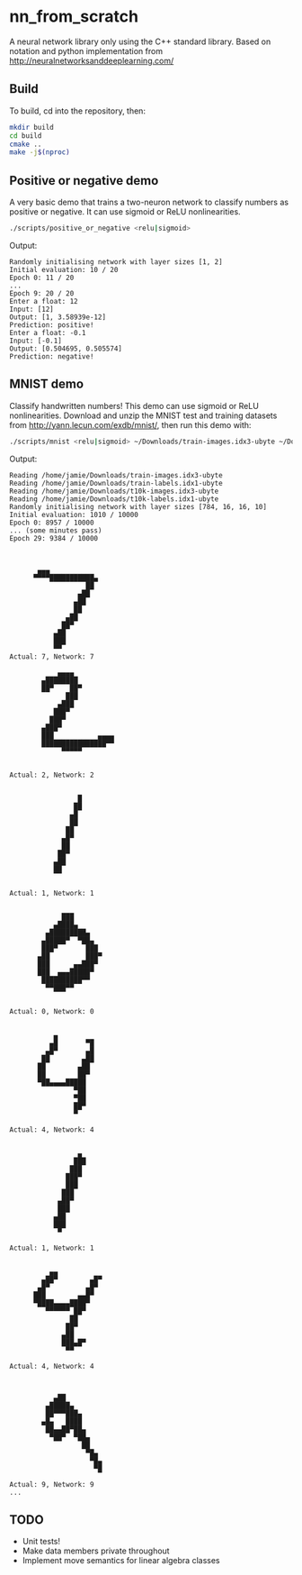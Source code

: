# nn_from_scratch
A neural network library only using the C++ standard library. Based on notation and python implementation from http://neuralnetworksanddeeplearning.com/

## Build
To build, cd into the repository, then:
```bash
mkdir build
cd build
cmake ..
make -j$(nproc)
```
## Positive or negative demo
A very basic demo that trains a two-neuron network to classify numbers as positive or negative. It can use sigmoid or ReLU nonlinearities.
```bash
./scripts/positive_or_negative <relu|sigmoid>
```
Output:
```
Randomly initialising network with layer sizes [1, 2]
Initial evaluation: 10 / 20
Epoch 0: 11 / 20
...
Epoch 9: 20 / 20
Enter a float: 12
Input: [12]
Output: [1, 3.58939e-12]
Prediction: positive!
Enter a float: -0.1 
Input: [-0.1]
Output: [0.504695, 0.505574]
Prediction: negative!
```

## MNIST demo
Classify handwritten numbers! This demo can use sigmoid or ReLU nonlinearities.
Download and unzip the MNIST test and training datasets from http://yann.lecun.com/exdb/mnist/, then run this demo with:
```bash
./scripts/mnist <relu|sigmoid> ~/Downloads/train-images.idx3-ubyte ~/Downloads/train-labels.idx1-ubyte ~/Downloads/t10k-images.idx3-ubyte ~/Downloads/t10k-labels.idx1-ubyte
```
Output:
```
Reading /home/jamie/Downloads/train-images.idx3-ubyte
Reading /home/jamie/Downloads/train-labels.idx1-ubyte
Reading /home/jamie/Downloads/t10k-images.idx3-ubyte
Reading /home/jamie/Downloads/t10k-labels.idx1-ubyte
Randomly initialising network with layer sizes [784, 16, 16, 10]
Initial evaluation: 1010 / 10000
Epoch 0: 8957 / 10000
... (some minutes pass)
Epoch 29: 9384 / 10000
                            
                            
                            
       ▄▄▄                  
      ▀▀▀▀███████████▄      
                   ██       
                 ▄██        
                ▄██         
                ██          
              ▄██           
             ██▀            
           ▄██              
           ███              
           ▀▀               
Actual: 7, Network: 7
                            
            ▄▄▄▄            
        ▄████████           
        ██▀    ██▀          
              ███           
            ▄███            
           ███▀             
          ███▀              
        ▄███▀               
        ███           ▄▄▄▄  
        ████████████████▀▀  
             ▀▀▀▀▀          
                            
                            
Actual: 2, Network: 2
                            
                            
                 █          
                ██          
               ▄█           
               ██           
              ██            
             ▄█▀            
             ██             
            ██▀             
           ▄██              
           ██               
                            
                            
Actual: 1, Network: 1
                            
                            
             ███            
           ▄████▄           
         ▄█████████▄        
        ▄█████▀  ▀██▄       
        ███▀       ███      
       ▄██         ███▀     
       ███      ▄▄███▀      
       ███  ▄▄▄█████▀       
        ██████████▀▀        
         ▀▀███▀▀            
                            
                            
Actual: 0, Network: 0
                            
                            
           ▄                
          ▄█       ▀█       
         ▄█▀       ▄█       
        ██        ▄██       
       ██        ▄██        
       ██        ██▀        
       ▀██▄▄▄▄█████         
                ▀██         
                ▀██         
                ██▀         
                ▀           
                            
Actual: 4, Network: 4
                            
                            
                 ▄          
                ███         
               ███          
              ███▀          
              ███           
             ███            
            ▄██▀            
            ███             
           ▄██              
           ███              
            ▀               
                            
Actual: 1, Network: 1
                            
                            
          ▄▄                
        ▄██▀        ▄█▀     
       ▄█▀         ▄█▀      
      ███        ▄▄█▀       
      ▀████▄▄▄▄████▀        
         ▀▀▀▀▀▀ ██▀         
               ██           
              ██▀           
             ▄██            
             ███▄█▀         
              ▀▀            
                            
Actual: 4, Network: 4
                            
                            
                            
           ▄██              
         ▄█████▄            
         ██▀▀▀███▄          
        ▄█▄   ████          
         ██▄▄██▀██▄         
          ▀██▀  ▀██▄        
                  ██        
                   ▀█▄      
                    ▀█▄     
                     ▀█     
                            
Actual: 9, Network: 9
...
```

## TODO
* Unit tests!
* Make data members private throughout
* Implement move semantics for linear algebra classes

